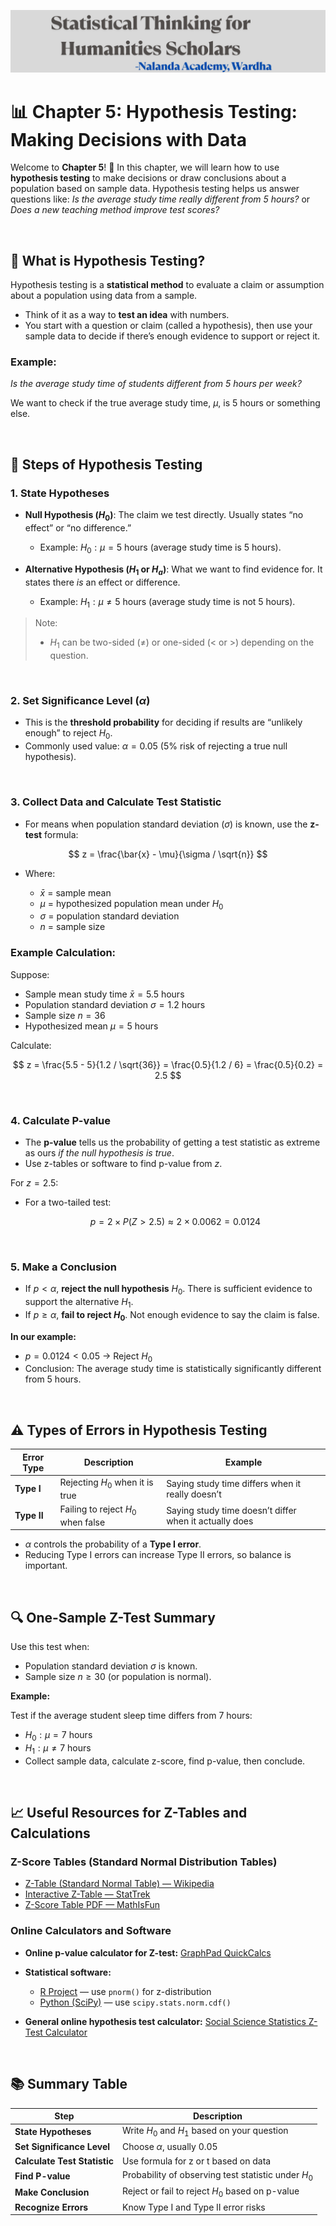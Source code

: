 ![banner](https://github.com/kwankhede/Statistical-Thinking-for-Humanities-Scholars/blob/main/media/banner.png)


# 📊 Chapter 5: Hypothesis Testing: Making Decisions with Data

Welcome to **Chapter 5**! 🎉
In this chapter, we will learn how to use **hypothesis testing** to make decisions or draw conclusions about a population based on sample data. Hypothesis testing helps us answer questions like:
*Is the average study time really different from 5 hours?* or *Does a new teaching method improve test scores?*

<br>


## 🧠 What is Hypothesis Testing?

Hypothesis testing is a **statistical method** to evaluate a claim or assumption about a population using data from a sample.

* Think of it as a way to **test an idea** with numbers.
* You start with a question or claim (called a hypothesis), then use your sample data to decide if there’s enough evidence to support or reject it.

### Example:

*Is the average study time of students different from 5 hours per week?*

We want to check if the true average study time, $\mu$, is 5 hours or something else.

<br>

## 📝 Steps of Hypothesis Testing

### 1. State Hypotheses

* **Null Hypothesis ($H_0$)**: The claim we test directly. Usually states “no effect” or “no difference.”

  * Example: $H_0: \mu = 5$ hours (average study time is 5 hours).

* **Alternative Hypothesis ($H_1$ or $H_a$)**: What we want to find evidence for. It states there *is* an effect or difference.

  * Example: $H_1: \mu \neq 5$ hours (average study time is not 5 hours).

> Note:
>
> * $H_1$ can be two-sided ($\neq$) or one-sided ($<$ or $>$) depending on the question.

<br>

### 2. Set Significance Level ($\alpha$)

* This is the **threshold probability** for deciding if results are “unlikely enough” to reject $H_0$.
* Commonly used value: $\alpha = 0.05$ (5% risk of rejecting a true null hypothesis).

<br>

### 3. Collect Data and Calculate Test Statistic

* For means when population standard deviation ($\sigma$) is known, use the **z-test** formula:

$$
z = \frac{\bar{x} - \mu}{\sigma / \sqrt{n}}
$$

* Where:

  * $\bar{x}$ = sample mean
  * $\mu$ = hypothesized population mean under $H_0$
  * $\sigma$ = population standard deviation
  * $n$ = sample size

### Example Calculation:

Suppose:

* Sample mean study time $\bar{x} = 5.5$ hours
* Population standard deviation $\sigma = 1.2$ hours
* Sample size $n = 36$
* Hypothesized mean $\mu = 5$ hours

Calculate:

$$
z = \frac{5.5 - 5}{1.2 / \sqrt{36}} = \frac{0.5}{1.2 / 6} = \frac{0.5}{0.2} = 2.5
$$

<br>

### 4. Calculate P-value

* The **p-value** tells us the probability of getting a test statistic as extreme as ours *if the null hypothesis is true*.
* Use z-tables or software to find p-value from $z$.

For $z = 2.5$:

* For a two-tailed test:

  $$
  p = 2 \times P(Z > 2.5) \approx 2 \times 0.0062 = 0.0124
  $$

<br>

### 5. Make a Conclusion

* If $p < \alpha$, **reject the null hypothesis** $H_0$. There is sufficient evidence to support the alternative $H_1$.
* If $p \geq \alpha$, **fail to reject $H_0$**. Not enough evidence to say the claim is false.

**In our example:**

* $p = 0.0124 < 0.05$ → Reject $H_0$
* Conclusion: The average study time is statistically significantly different from 5 hours.

<br>

## ⚠️ Types of Errors in Hypothesis Testing

| Error Type  | Description                        | Example                                                |
| ----------- | ---------------------------------- | ------------------------------------------------------ |
| **Type I**  | Rejecting $H_0$ when it is true    | Saying study time differs when it really doesn’t       |
| **Type II** | Failing to reject $H_0$ when false | Saying study time doesn’t differ when it actually does |

* $\alpha$ controls the probability of a **Type I error**.
* Reducing Type I errors can increase Type II errors, so balance is important.

<br>

## 🔍 One-Sample Z-Test Summary

Use this test when:

* Population standard deviation $\sigma$ is known.
* Sample size $n \geq 30$ (or population is normal).

**Example:**

Test if the average student sleep time differs from 7 hours:

* $H_0: \mu = 7$ hours
* $H_1: \mu \neq 7$ hours
* Collect sample data, calculate z-score, find p-value, then conclude.

<br>

## 📈 Useful Resources for Z-Tables and Calculations

### Z-Score Tables (Standard Normal Distribution Tables)

* [Z-Table (Standard Normal Table) — Wikipedia](https://en.wikipedia.org/wiki/Standard_normal_table)
* [Interactive Z-Table — StatTrek](https://stattrek.com/statistics/tables/z-table.aspx)
* [Z-Score Table PDF — MathIsFun](https://www.mathsisfun.com/data/images/normal-distribution-table.svg)

### Online Calculators and Software

* **Online p-value calculator for Z-test:**
  [GraphPad QuickCalcs](https://www.graphpad.com/quickcalcs/pvalue1/)
* **Statistical software:**

  * [R Project](https://www.r-project.org/) — use `pnorm()` for z-distribution
  * [Python (SciPy)](https://docs.scipy.org/doc/scipy/reference/generated/scipy.stats.norm.html) — use `scipy.stats.norm.cdf()`
* **General online hypothesis test calculator:**
  [Social Science Statistics Z-Test Calculator](https://www.socscistatistics.com/tests/ztest/Default2.aspx)



<br>

## 📚 Summary Table

| Step                         | Description                                         |
| ---------------------------- | --------------------------------------------------- |
| **State Hypotheses**         | Write $H_0$ and $H_1$ based on your question        |
| **Set Significance Level**   | Choose $\alpha$, usually 0.05                       |
| **Calculate Test Statistic** | Use formula for z or t based on data                |
| **Find P-value**             | Probability of observing test statistic under $H_0$ |
| **Make Conclusion**          | Reject or fail to reject $H_0$ based on p-value     |
| **Recognize Errors**         | Know Type I and Type II error risks                 |

<br>


